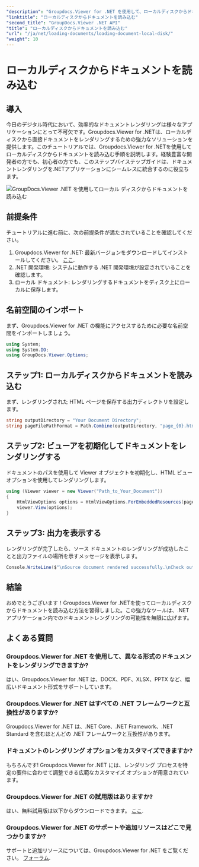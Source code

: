 ```yaml
---
"description": "Groupdocs.Viewer for .NET を使用して、ローカルディスクからドキュメントをシームレスにレンダリングする方法を学びましょう。効率的なドキュメントで .NET アプリケーションを強化しましょう。"
"linktitle": "ローカルディスクからドキュメントを読み込む"
"second_title": "GroupDocs.Viewer .NET API"
"title": "ローカルディスクからドキュメントを読み込む"
"url": "/ja/net/loading-documents/loading-document-local-disk/"
"weight": 10
---
```


# ローカルディスクからドキュメントを読み込む

## 導入
今日のデジタル時代において、効率的なドキュメントレンダリングは様々なアプリケーションにとって不可欠です。Groupdocs.Viewer for .NETは、ローカルディスクから直接ドキュメントをレンダリングするための強力なソリューションを提供します。このチュートリアルでは、Groupdocs.Viewer for .NETを使用してローカルディスクからドキュメントを読み込む手順を説明します。経験豊富な開発者の方でも、初心者の方でも、このステップバイステップガイドは、ドキュメントレンダリングを.NETアプリケーションにシームレスに統合するのに役立ちます。

![GroupDocs.Viewer .NET を使用してローカル ディスクからドキュメントを読み込む](/viewer/loading-documents/load-documents-from-local-disk.png)

## 前提条件
チュートリアルに進む前に、次の前提条件が満たされていることを確認してください。
1. Groupdocs.Viewer for .NET: 最新バージョンをダウンロードしてインストールしてください。 [ここ](https://releases。groupdocs.com/viewer/net/).
2. .NET 開発環境: システムに動作する .NET 開発環境が設定されていることを確認します。
3. ローカル ドキュメント: レンダリングするドキュメントをディスク上にローカルに保存します。

## 名前空間のインポート
まず、Groupdocs.Viewer for .NET の機能にアクセスするために必要な名前空間をインポートしましょう。
```csharp
using System;
using System.IO;
using GroupDocs.Viewer.Options;
```
## ステップ1: ローカルディスクからドキュメントを読み込む
まず、レンダリングされた HTML ページを保存する出力ディレクトリを設定します。
```csharp
string outputDirectory = "Your Document Directory";
string pageFilePathFormat = Path.Combine(outputDirectory, "page_{0}.html");
```
## ステップ2: ビューアを初期化してドキュメントをレンダリングする
ドキュメントのパスを使用して Viewer オブジェクトを初期化し、HTML ビュー オプションを使用してレンダリングします。
```csharp
using (Viewer viewer = new Viewer("Path_to_Your_Document"))
{
    HtmlViewOptions options = HtmlViewOptions.ForEmbeddedResources(pageFilePathFormat);
    viewer.View(options);
}
```
## ステップ3: 出力を表示する
レンダリングが完了したら、ソース ドキュメントのレンダリングが成功したことと出力ファイルの場所を示すメッセージを表示します。
```csharp
Console.WriteLine($"\nSource document rendered successfully.\nCheck output in {outputDirectory}.");
```

## 結論
おめでとうございます！Groupdocs.Viewer for .NETを使ってローカルディスクからドキュメントを読み込む方法を習得しました。この強力なツールは、.NETアプリケーション内でのドキュメントレンダリングの可能性を無限に広げます。
## よくある質問
### Groupdocs.Viewer for .NET を使用して、異なる形式のドキュメントをレンダリングできますか?
はい、Groupdocs.Viewer for .NET は、DOCX、PDF、XLSX、PPTX など、幅広いドキュメント形式をサポートしています。
### Groupdocs.Viewer for .NET はすべての .NET フレームワークと互換性がありますか?
Groupdocs.Viewer for .NET は、.NET Core、.NET Framework、.NET Standard を含むほとんどの .NET フレームワークと互換性があります。
### ドキュメントのレンダリング オプションをカスタマイズできますか?
もちろんです! Groupdocs.Viewer for .NET には、レンダリング プロセスを特定の要件に合わせて調整できる広範なカスタマイズ オプションが用意されています。
### Groupdocs.Viewer for .NET の試用版はありますか?
はい、無料試用版は以下からダウンロードできます。 [ここ](https://releases。groupdocs.com/).
### Groupdocs.Viewer for .NET のサポートや追加リソースはどこで見つかりますか?
サポートと追加リソースについては、Groupdocs.Viewer for .NET をご覧ください。 [フォーラム](https://forum。groupdocs.com/c/viewer/9).